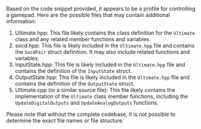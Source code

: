 Based on the code snippet provided, it appears to be a profile for controlling a gamepad. Here are the possible files that may contain additional information:

1. Ultimate.hpp: This file likely contains the class definition for the `Ultimate` class and any related member functions and variables.
2. socd.hpp: This file is likely included in the `Ultimate.hpp` file and contains the `SocdPair` struct definition. It may also include related functions and variables.
3. InputState.hpp: This file is likely included in the `Ultimate.hpp` file and contains the definition of the `InputState` struct.
4. OutputState.hpp: This file is likely included in the `Ultimate.hpp` file and contains the definition of the `OutputState` struct.
5. Ultimate.cpp (or a similar source file): This file likely contains the implementation of the `Ultimate` class member functions, including the `UpdateDigitalOutputs` and `UpdateAnalogOutputs` functions.

Please note that without the complete codebase, it is not possible to determine the exact file names or file structure.
